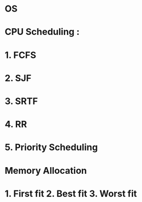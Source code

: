 # OS

# CPU Scheduling :
# 1. FCFS 
# 2. SJF
# 3. SRTF
# 4. RR
# 5. Priority Scheduling

# Memory Allocation
# 1. First fit  2. Best fit  3. Worst fit
